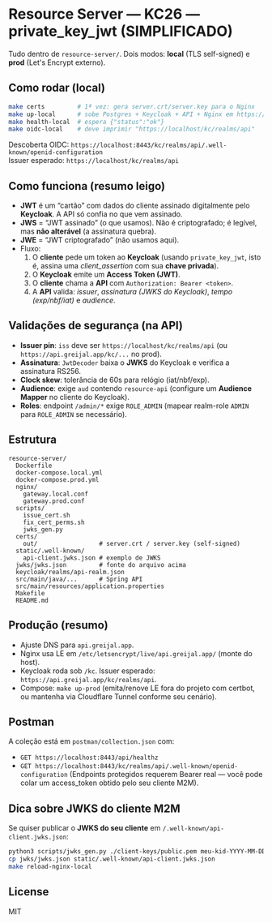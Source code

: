 # Resource Server — KC26 — private_key_jwt (SIMPLIFICADO)

Tudo dentro de `resource-server/`. Dois modos: **local** (TLS self-signed) e **prod** (Let's Encrypt externo).

## Como rodar (local)

```bash
make certs         # 1ª vez: gera server.crt/server.key para o Nginx
make up-local      # sobe Postgres + Keycloak + API + Nginx em https://localhost:8443
make health-local  # espera {"status":"ok"}
make oidc-local    # deve imprimir "https://localhost/kc/realms/api"
```

Descoberta OIDC: `https://localhost:8443/kc/realms/api/.well-known/openid-configuration`  
Issuer esperado: `https://localhost/kc/realms/api`

## Como funciona (resumo leigo)

- **JWT** é um “cartão” com dados do cliente assinado digitalmente pelo **Keycloak**. A API só confia no que vem
  assinado.
- **JWS** = “JWT assinado” (o que usamos). Não é criptografado; é legível, mas **não alterável** (a assinatura quebra).
- **JWE** = “JWT criptografado” (não usamos aqui).
- Fluxo:
    1. O **cliente** pede um token ao **Keycloak** (usando `private_key_jwt`, isto é, assina uma *client_assertion* com
       sua **chave privada**).
    2. O **Keycloak** emite um **Access Token (JWT)**.
    3. O **cliente** chama a **API** com `Authorization: Bearer <token>`.
    4. A **API** valida: *issuer*, *assinatura (JWKS do Keycloak)*, *tempo (exp/nbf/iat)* e *audience*.

## Validações de segurança (na API)

- **Issuer pin**: `iss` deve ser `https://localhost/kc/realms/api` (ou `https://api.greijal.app/kc/...` no prod).
- **Assinatura**: `JwtDecoder` baixa o **JWKS** do Keycloak e verifica a assinatura RS256.
- **Clock skew**: tolerância de 60s para relógio (iat/nbf/exp).
- **Audience**: exige `aud` contendo `resource-api` (configure um **Audience Mapper** no cliente do Keycloak).
- **Roles**: endpoint `/admin/*` exige `ROLE_ADMIN` (mapear realm-role `ADMIN` para `ROLE_ADMIN` se necessário).

## Estrutura

```
resource-server/
  Dockerfile
  docker-compose.local.yml
  docker-compose.prod.yml
  nginx/
    gateway.local.conf
    gateway.prod.conf
  scripts/
    issue_cert.sh
    fix_cert_perms.sh
    jwks_gen.py
  certs/
    out/                 # server.crt / server.key (self-signed)
  static/.well-known/
    api-client.jwks.json # exemplo de JWKS
  jwks/jwks.json         # fonte do arquivo acima
  keycloak/realms/api-realm.json
  src/main/java/...      # Spring API
  src/main/resources/application.properties
  Makefile
  README.md
```

## Produção (resumo)

- Ajuste DNS para `api.greijal.app`.
- Nginx usa LE em `/etc/letsencrypt/live/api.greijal.app/` (monte do host).
- Keycloak roda sob `/kc`. Issuer esperado: `https://api.greijal.app/kc/realms/api`.
- Compose: `make up-prod` (emita/renove LE fora do projeto com certbot, ou mantenha via Cloudflare Tunnel conforme seu
  cenário).

## Postman

A coleção está em `postman/collection.json` com:

- `GET https://localhost:8443/api/healthz`
- `GET https://localhost:8443/kc/realms/api/.well-known/openid-configuration`
  (Endpoints protegidos requerem Bearer real — você pode colar um access_token obtido pelo seu cliente M2M).

## Dica sobre JWKS do cliente M2M

Se quiser publicar o **JWKS do seu cliente** em `/.well-known/api-client.jwks.json`:

```bash
python3 scripts/jwks_gen.py ./client-keys/public.pem meu-kid-YYYY-MM-DD > jwks/jwks.json
cp jwks/jwks.json static/.well-known/api-client.jwks.json
make reload-nginx-local
```

## License

MIT
